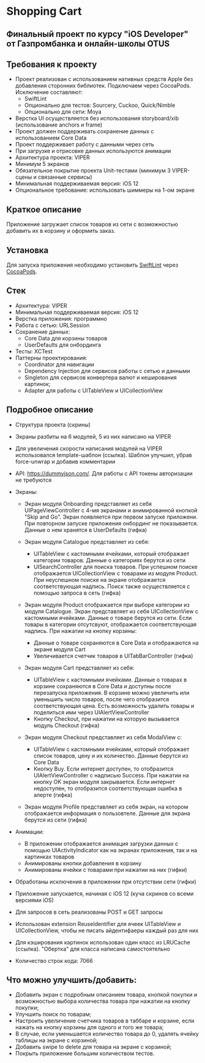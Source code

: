 # Shopping Cart
## Финальный проект по курсу "iOS Developer" от Газпромбанка и онлайн-школы OTUS

## Требования к проекту
- Проект реализован с использованием нативных средств Apple без добавления сторонних библиотек. 
Подключаем через CocoaPods. Исключение составляют:
  - SwiftLint
  - Опционально для тестов: Sourcery, Cuckoo, Quick/Nimble
  - Опционально для сети: Moya
- Верстка UI осуществляется без использования storyboard/xib (использование anchors и frame)
- Проект должен поддерживать сохранение данных с использованием Core Data
- Проект поддерживает работу с данными через сеть
- При загрузке и отрисовке данных используются анимации
- Архитектура проекта: VIPER
- Минимум 5 экранов
- Обязательное покрытие проекта Unit-тестами (минимум 3 VIPER-сцены и связанные сервисы)
- Минимальная поддерживаемая версия: iOS 12
- Опциональное требование: использовать шиммеры на 1-ом экране

## Краткое описание
Приложение загружает список товаров из сети с возможностью добавить их в корзину и оформить заказ.

## Установка
Для запуска приложения необходимо установить [SwiftLint](https://github.com/realm/SwiftLint) через [CocoaPods](https://cocoapods.org/).

## Стек
- Архитектура: VIPER
- Минимальная поддерживаемая версия: iOS 12
- Верстка приложения: программно
- Работа с сетью: URLSession
- Сохранение данных: 
  - Core Data для корзины товаров
  - UserDefaults для онбординга
- Тесты: XCTest
- Паттерны проектирования:
  - Coordinator для навигации
  - Dependency Injection для сервисов работы с сетью и данными
  - Singleton для сервисов конвертера валют и кеширования картинок;
  - Adapter для работы с UITableView и UICollectionView

## Подробное описание

- Структура проекта (скрины)
- Экраны разбиты на 6 модулей, 5 из них написано на VIPER
- Для увеличения скорости написания модулей на VIPER использовался template-шаблон (ссылка). Шаблон улучшил, убрав force-unwrap и добавив комментарии
- API: https://dummyjson.com/. Для работы с API токены авторизации не требуются
- Экраны: 
  - Экран модуля Onboarding представляет из себя UIPageViewController с 4-мя экранами и анимированной кнопкой "Skip and Go". Экран появляется при первом запуске приложени. При повторном запуске приложения онбординг не показывается. Данные о нем хранятся в UserDefaults
(гифка)

  - Экран модуля Catalogue представляет из себя:
    - UITableView с кастомными ячейками, который отображает категории товаров. Данные о категориях берутся из сети
    - UISearchController для поиска товаров. При успешном поиске отображается UICollectionView с товарами из модуля Product. При неуспешном поиске на экране отображается соответствующая надпись. Поиск также осуществляется с помощью запроса в сеть
(гифка)

  - Экран модуля Product отображается при выборе категории из модуля Catalogue. Экран представляет из себя UICollectionView с кастомными ячейками. Данные о товаре берутся из сети. Если товары в категории отсутсвуют, отображается соответствующая надпись. При нажатии на кнопку корзины:
    - Данные о товаре сохраняются в Core Data и отображаются на экране модуля Cart
    - Увеличивается счетчик товаров в UITabBarController
(гифка)

  - Экран модуля Cart представляет из себя:
    - UITableView с кастомными ячейками. Данные о товарах в корзине сохраняются в Core Data и доступны после перезапуска приложения. В корзине можно увеличить или уменьшить число товаров, после чего отобразится соответствующая цена. Есть возможность удалить товары и поделиться ими через UIAlertViewController
    - Кнопку Checkout, при нажатии на которую вызывается модуль Checkout
(гифка)
  
  - Экран модуля Checkout представляет из себя ModalView c:
    - UITableView с кастомными ячейками, который отображает список товаров, цену и их количество. Данные берутся из Core Data
    - Кнопку Buy. Если интернет доступен, то отобразится UIAlertViewController с надписью Success. При нажатии на кнопку OK экран модуля закрывается. Если интернет недоступен, то отобразится соответствующая ошибка в алерте
(гифка)  

  - Экран модуля Profile представляет из себя  экран, на котором отображается информация о пользовтеле. Данные для экрана берутся из сети
(гифка)

- Анимации:
  - В приложении отображается анимация загрузки данных с помощью UIActivityIndicator как на экранах приложения, так и на картинках товаров
  - Анимированы кнопки добавления в корзину
  - Анимированы ячейки с товарами при нажатии на них 
(гифки)

- Обработаны исключения в приложении при отсутствии сети 
(гифки)

- Приложение запускается, начиная с iOS 12 
(куча скринов со всеми версиями iOS)

- Для запросов в сеть реализованы POST и GET запросы
- Использован extension ReuseIdentifier для ячеек UITableView и UICollectionView, чтобы не писать айдентифаеры каждый раз для них
- Для кэширования картинок использован один класс из LRUCache (ссылка). "Обертка" для класса написана самостоятельно
- Количество строк кода: 7066

## Что можно улучшить/добавить:
- Добавить экран с подробным описанием товара, кнопкой покупки и возможностью выбора количества товара при нажатии на кнопку покупки;
- Улучшить поиск по товарам;
- Настроить увеличение счетчика товаров в таббаре и корзине, если нажать на кнопку корзины для одного и того же товара;
- В случае, если уменьшается количество товара до 0, удалять ячейку таблицы на экране с корзиной;
- Добавить swipe to deletе для товара на экране с корзиной;
- Покрыть приложение большим количеством тестов.

